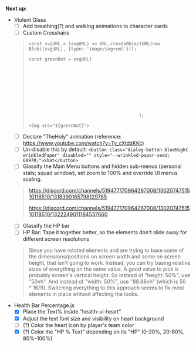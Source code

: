 **Next up:**
- Violent Glass
    - [ ] Add breathing(?) and walking animations to character cards
    - [ ] Custom Crosshairs
    > `const svgURL = (svgURL) => URL.createObjectURL(new Blob([svgURL], {type: 'image/svg+xml'}));`
    > 
    > `const greenDot = svgURL(`<svg xmlns="https://www."></svg>`);`
    > 
    > `<img src="${greenDot}">`
    - [ ] Declare "TheHoly" animation (reference: <https://www.youtube.com/watch?v=Ty_cXtdzKKc>)
    - [ ] Un-disable this by default: `<button class="dialog-button blueNight wrinkledPaper" disabled="" style="--wrinkled-paper-seed: 68970;">Shat</button>`
    - [ ] Glassify the Main Menu buttons and hidden sub-menus (personal stats; squad window), set zoom to  100% and override UI menus scaling.
    > https://discord.com/channels/519477170964267008/1302074751510118510/1318390165798129785
    > 
    > https://discord.com/channels/519477170964267008/1302074751510118510/1322249011184537660
    - [ ] Glassify the HP bar
    - [ ] HP Bar: Tape it together better, so the elements don't slide away for different screen resolutions
    > Since you have rotated elements and are trying to base some of the dimensions/positions on screen width and some on screen height, that isn't going to work. Instead, you can try basing relative sizes of everything on the same value. A good value to pick is probably screen's vertical height. So instead of "height: 50%", use "50vh". And instead of "width: 50%", use "88.88vh" (which is 50 * 16/9). Switching everything to this approach seems to fix most elements in place without affecting the looks.
- Health Bar Percentage.js
    - [x] Place the Text% inside "health-ui-heart"
    - [x] Adjust the text font size and visibility on heart background
    - [ ] (?) Color the heart icon by player's team color
    - [x] (?) Color the "HP % Text" depending on its "HP" (0-20%, 20-80%, 80%-100%)
